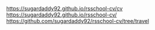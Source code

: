 https://sugardaddy92.github.io/rsschool-cv/cv
https://sugardaddy92.github.io/rsschool-cv/
https://github.com/sugardaddy92/rsschool-cv/tree/travel
